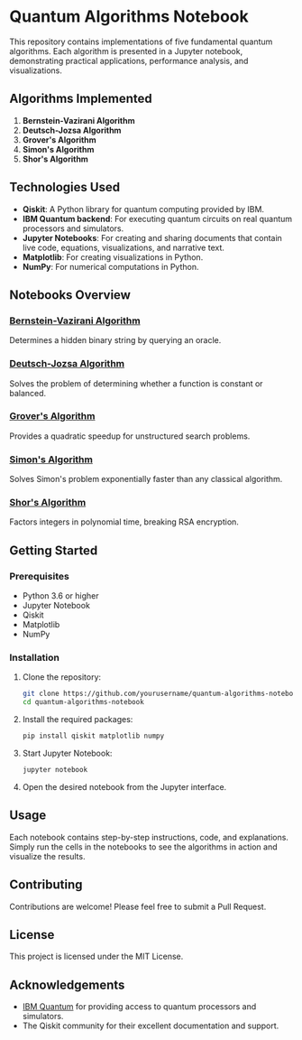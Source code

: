 # Quantum Algorithms Notebook

This repository contains implementations of five fundamental quantum algorithms. Each algorithm is presented in a Jupyter notebook, demonstrating practical applications, performance analysis, and visualizations.

## Algorithms Implemented
1. **Bernstein-Vazirani Algorithm**
2. **Deutsch-Jozsa Algorithm**
3. **Grover's Algorithm**
4. **Simon's Algorithm**
5. **Shor's Algorithm**

## Technologies Used
- **Qiskit**: A Python library for quantum computing provided by IBM.
- **IBM Quantum backend**: For executing quantum circuits on real quantum processors and simulators.
- **Jupyter Notebooks**: For creating and sharing documents that contain live code, equations, visualizations, and narrative text.
- **Matplotlib**: For creating visualizations in Python.
- **NumPy**: For numerical computations in Python.

## Notebooks Overview

### [Bernstein-Vazirani Algorithm](bernstein_vazirani.ipynb)
  Determines a hidden binary string by querying an oracle.

### [Deutsch-Jozsa Algorithm](deutsch_jozsa.ipynb)
  Solves the problem of determining whether a function is constant or balanced.

### [Grover's Algorithm](grovers.ipynb)
  Provides a quadratic speedup for unstructured search problems.

### [Simon's Algorithm](simons.ipynb)
  Solves Simon's problem exponentially faster than any classical algorithm.

### [Shor's Algorithm](scalable_shor_algorithm.ipynb)
  Factors integers in polynomial time, breaking RSA encryption.

## Getting Started

### Prerequisites
- Python 3.6 or higher
- Jupyter Notebook
- Qiskit
- Matplotlib
- NumPy

### Installation

1. Clone the repository:
    ```bash
    git clone https://github.com/yourusername/quantum-algorithms-notebook.git
    cd quantum-algorithms-notebook
    ```

2. Install the required packages:
    ```bash
    pip install qiskit matplotlib numpy
    ```

3. Start Jupyter Notebook:
    ```bash
    jupyter notebook
    ```

4. Open the desired notebook from the Jupyter interface.

## Usage
Each notebook contains step-by-step instructions, code, and explanations. Simply run the cells in the notebooks to see the algorithms in action and visualize the results.

## Contributing
Contributions are welcome! Please feel free to submit a Pull Request.

## License
This project is licensed under the MIT License.

## Acknowledgements
- [IBM Quantum](https://quantum-computing.ibm.com/) for providing access to quantum processors and simulators.
- The Qiskit community for their excellent documentation and support.
